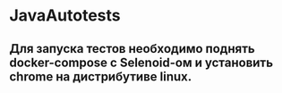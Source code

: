 # JavaAutotests

## Для запуска тестов необходимо поднять docker-compose c Selenoid-ом и установить chrome на дистрибутиве linux.